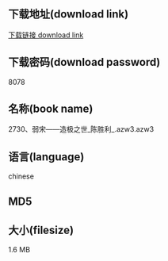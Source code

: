 ## 下载地址(download link)
[下载链接 download link](https://tutu365.netlify.app/?s=2730%E3%80%81%E5%BC%B1%E5%AE%8B%E2%80%94%E2%80%94%E9%80%A0%E6%9E%81%E4%B9%8B%E4%B8%96_%E9%99%88%E8%83%9C%E5%88%A9_.azw3)

## 下载密码(download password)
8078

## 名称(book name)
2730、弱宋——造极之世_陈胜利_.azw3.azw3

## 语言(language)
chinese

## MD5


## 大小(filesize)
1.6 MB
